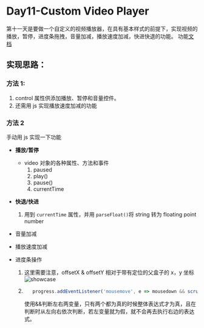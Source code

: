 # Day11-Custom Video Player

第十一天是要做一个自定义的视频播放器，在具有基本样式的前提下，实现视频的播放，暂停，进度条拖拽，音量加减，播放速度加减，快进快退的功能。
功能[文档](https://www.w3schools.com/tags/ref_av_dom.asp)

## 实现思路：

### 方法 1:

1. control 属性供添加播放、暂停和音量控件。
2. 还需用 js 实现播放速度加减的功能

### 方法 2

手动用 js 实现一下功能

- <b>播放/暂停</b>
  - video 对象的各种属性、方法和事件
    1. paused
    2. play()
    3. pause()
    4. currentTime
- <b>快退/快进</b>

  1. 用到 `currentTime` 属性，并用 `parseFloat()`将 string 转为 floating point number

- 音量加减
- 播放速度加减
- 进度条操作

  1. 这里需要注意，offsetX & offsetY 相对于带有定位的父盒子的 x，y 坐标
     ![showcase](https://img-blog.csdn.net/20180612002242162?watermark/2/text/aHR0cHM6Ly9ibG9nLmNzZG4ubmV0L3dlaXhpbl80MTM0MjU4NQ==/font/5a6L5L2T/fontsize/400/fill/I0JBQkFCMA==/dissolve/70)

  2. ```javaScript
        progress.addEventListener('mousemove', e => mousedown && scrub(e))
     ```
     使用&&判断左右两变量，只有两个都为真的时候整体表达式才为真，且在判断时从左向右依次判断，若左变量就为假，就不会再去执行右边的表达式。
